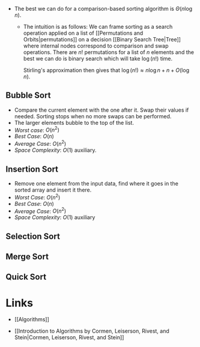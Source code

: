 * The best we can do for a comparison-based sorting algorithm is $\Theta(n\log n)$. 
	* The intuition is as follows: We can frame sorting as a search operation applied on a list of [[Permutations and Orbits|permutations]] on a decision [[Binary Search Tree|Tree]] where internal nodes correspond to comparison and swap operations. There are $n!$ permutations for a list of $n$ elements and the best we can do is binary search which will take $\log(n!)$ time. 
	  
	  Stirling's approximation then gives that $\log(n!)\approx n\log n + n + O(\log n)$.   

## Bubble Sort
* Compare the current element with the one after it. Swap their values if needed. Sorting stops when no more swaps can be performed.
* The larger elements bubble to the top of the list.
* *Worst case*: $O(n^2)$
* *Best Case*: $O(n)$
* *Average Case*: $O(n^2)$
* *Space Complexity*: $O(1)$ auxiliary.

## Insertion Sort
* Remove one element from the input data, find where it goes in the sorted array and insert it there.
* *Worst Case*: $O(n^2)$
* *Best Case*: $O(n)$
* *Average Case*: $O(n^2)$
* *Space Complexity*: $O(1)$ auxiliary

## Selection Sort

## Merge Sort

## Quick Sort
# Links
* [[Algorithms]]

* [[Introduction to Algorithms by Cormen, Leiserson, Rivest, and Stein|Cormen, Leiserson, Rivest, and Stein]]